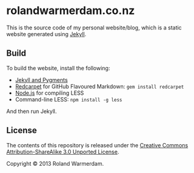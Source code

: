 rolandwarmerdam.co.nz
=====================

This is the source code of my personal website/blog, which is a static website generated using [Jekyll][].


Build
-----
To build the website, install the following:

 * [Jekyll and Pygments][jekyll-install]
 * [Redcarpet][] for GitHub Flavoured Markdown: `gem install redcarpet`
 * [Node.js][nodejs-install] for compiling LESS
 * Command-line LESS: `npm install -g less`

And then run Jekyll.


License
-------
The contents of this repository is released under the [Creative Commons Attribution-ShareAlike 3.0 Unported License][license].

Copyright © 2013 Roland Warmerdam.


[Jekyll]: https://github.com/mojombo/jekyll
[jekyll-install]: https://github.com/mojombo/jekyll/wiki/Install
[Redcarpet]: https://github.com/tanoku/redcarpet
[nodejs-install]: https://github.com/joyent/node/wiki/Installation
[license]: http://creativecommons.org/licenses/by-sa/3.0/
